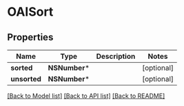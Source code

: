 # OAISort

## Properties
Name | Type | Description | Notes
------------ | ------------- | ------------- | -------------
**sorted** | **NSNumber*** |  | [optional] 
**unsorted** | **NSNumber*** |  | [optional] 

[[Back to Model list]](../README.md#documentation-for-models) [[Back to API list]](../README.md#documentation-for-api-endpoints) [[Back to README]](../README.md)


